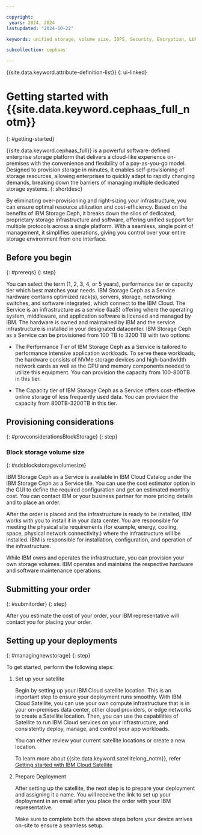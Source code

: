 ```yaml
---

copyright:
 years: 2024, 2024
lastupdated: "2024-10-22"

keywords: unified storage, volume size, IOPS, Security, Encryption, LUN, secondary storage, mount storage, provision storage, iSCSI, MPIO, redundant

subcollection: cephaas

---
```

{{site.data.keyword.attribute-definition-list}}
{: ui-linked}

# Getting started with {{site.data.keyword.cephaas_full_notm}}
{: #getting-started}

{{site.data.keyword.cephaas_full}} is a powerful software-defined enterprise storage platform that delivers a cloud-like experience on-premises with the convenience and flexibility of a pay-as-you-go model. Designed to provision storage in minutes, it enables self-provisioning of storage resources, allowing enterprises to quickly adapt to rapidly changing demands, breaking down the barriers of managing multiple dedicated storage systems.
{: shortdesc}

By eliminating over-provisioning and right-sizing your infrastructure, you can ensure optimal resource utilization and cost-efficiency. Based on the benefits of IBM Storage Ceph, it breaks down the silos of dedicated, proprietary storage infrastructure and software, offering unified support for multiple protocols across a single platform. With a seamless, single point of management, it simplifies operations, giving you control over your entire storage environment from one interface.


## Before you begin
{: #prereqs}
{: step}

You can select the term (1, 2, 3, 4, or 5 years), performance tier or capacity tier which best matches your needs. IBM Storage Ceph as a Service hardware contains optimized rack(s), servers, storage, networking switches, and software integrated, which connect to the IBM Cloud.
The Service is an infrastructure as a service (IaaS) offering where the operating system, middleware, and application software is licensed and managed by IBM. The hardware is owned and maintained by IBM and the service infrastructure is installed in your designated datacenter.
IBM Storage Ceph as a Service can be provisioned from 100 TB to 3200 TB with two options:

- The Performance Tier of IBM Storage Ceph as a Service is tailored to performance intensive application workloads. To serve these workloads, the hardware consists of NVMe storage devices and high-bandwidth network cards as well as the CPU and memory components needed to utilize this equipment. You can provision the capacity from 100-800TB in this tier.

- The Capacity tier of IBM Storage Ceph as a Service offers cost-effective online storage of less frequently used data. You can provision the capacity from 800TB-3200TB in this tier.



## Provisioning considerations
{: #provconsiderationsBlockStorage}
{: step}

### Block storage volume size
{: #sdsblockstoragevolumesize}

IBM Storage Ceph as a Service is available in IBM Cloud Catalog under the IBM Storage Ceph as a Service tile. You can use the cost estimator option in the GUI to define the required configuration and get an estimated monthly cost. You can contact IBM or your business partner for more pricing details and to place an order.

After the order is placed and the infrastructure is ready to be installed, IBM works with you to install it in your data center. You are responsible for meeting the physical site requirements (for example, energy, cooling, space, physical network connectivity.) where the infrastructure will be installed. IBM is responsible for installation, configuration, and operation of the infrastructure.

While IBM owns and operates the infrastructure, you can provision your own storage volumes. IBM operates and maintains the respective hardware and software maintenance operations.


## Submitting your order
{: #submitorder}
{: step}

After you estimate the cost of your order, your IBM representative will contact you for placing your order.


## Setting up your deployments
{: #managingnewstorage}
{: step}

To get started, perform the following steps:

1. Set up your satellite

    Begin by setting up your IBM Cloud satellite location. This is an important step to ensure your deployment runs smoothly. With IBM Cloud Satellite, you can use your own compute infrastructure that is in your on-premises data center, other cloud providers, or edge networks to create a Satellite location. Then, you can use the capabilities of Satellite to run IBM Cloud services on your infrastructure, and consistently deploy, manage, and control your app workloads.

    You can either review your current satellite locations or create a new location.


    To learn more about {{site.data.keyword.satellitelong_notm}}, refer [Getting started with IBM Cloud Satellite](/docs/satellite?topic=satellite-getting-started)

    


2. Prepare Deployment

    After setting up the satellite, the next step is to prepare your deployment and assigning  it a name. You will receive the link to set up your deployment in an email after you place the order with your IBM representative.

    Make sure to complete both the above steps before your device arrives on-site to ensure a seamless setup.
